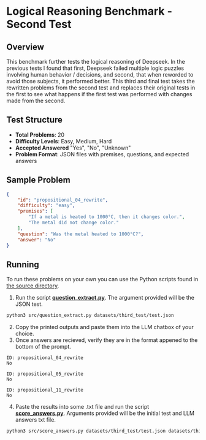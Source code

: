 # Logical Reasoning Benchmark - Second Test

## Overview
This benchmark further tests the logical reasoning of Deepseek.  In the previous tests I found that first, Deepseek failed multiple logic puzzles involving human behavior / decisions, and second, that when reworded to avoid those subjects, it performed better.  This third and final test takes the rewritten problems from the second test and replaces their original tests in the first to see what happens if the first test was performed with changes made from the second.

## Test Structure
- **Total Problems**: 20
- **Difficulty Levels**: Easy, Medium, Hard
- **Accepted Answered** "Yes", "No", "Unknown"
- **Problem Format**: JSON files with premises, questions, and expected answers

## Sample Problem
```json
{
    "id": "propositional_04_rewrite",
    "difficulty": "easy",
    "premises": [
        "If a metal is heated to 1000°C, then it changes color.",
        "The metal did not change color."
    ],
    "question": "Was the metal heated to 1000°C?",
    "answer": "No"
}
```

## Running
To run these problems on your own you can use the Python scripts found in [the source directory](../../src/).

1. Run the script **[question_extract.py](../../src/question_extract.py)**.  The argument provided will be the JSON test.
```bash
python3 src/question_extract.py datasets/third_test/test.json         
```
2. Copy the printed outputs and paste them into the LLM chatbox of your choice.
3. Once answers are recieved, verify they are in the format appened to the bottom of the prompt.
```
ID: propositional_04_rewrite
No

ID: propositional_05_rewrite
No

ID: propositional_11_rewrite
No
```
4. Paste the results into some .txt file and run the script **[score_answers.py](../../src/score_answers.py)**.  Arguments provided will be the initial test and LLM answers txt file.
```bash
python3 src/score_answers.py datasets/third_test/test.json datasets/third_test/answers.txt > datasets/third_test/results.txt
```